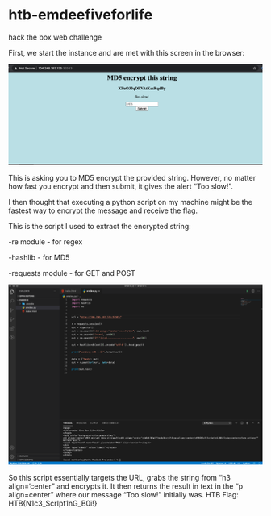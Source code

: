 # htb-emdeefiveforlife
hack the box web challenge 

First, we start the instance and are met with this screen in the browser:

![emdee1](https://github.com/mattbhenley/Images/blob/master/emdeefive.png)

This is asking you to MD5 encrypt the provided string. However, no matter how fast you encrypt and then submit, it gives the alert “Too slow!”. 

I then thought that executing a python script on my machine might be the fastest way to encrypt the message and receive the flag. 

This is the script I used to extract the encrypted string: 

-re module - for regex

-hashlib - for MD5

-requests module - for GET and POST

![emdee2](https://github.com/mattbhenley/Images/blob/master/emdeefivepython.png)

So this script essentially targets the URL, grabs the string from “h3 align=‘center” and encrypts it. It then returns the result in text in the “p align=center” where our message “Too slow!” initially was. HTB Flag: HTB{N1c3_ScrIpt1nG_B0i!}
